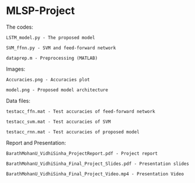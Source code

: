 # MLSP-Project

The codes:

	LSTM_model.py - The proposed model

	SVM_ffnn.py - SVM and feed-forward network

	dataprep.m - Preprocessing (MATLAB)

Images:

	Accuracies.png - Accuracies plot

	model.png - Proposed model architecture

Data files:

	testacc_ffn.mat - Test accuracies of feed-forward network

	testacc_svm.mat - Test accuracies of SVM

	testacc_rnn.mat - Test accuracies of proposed model

Report and Presentation:

	BarathMohanU_VidhiSinha_ProjectReport.pdf - Project report

	BarathMohanU_VidhiSinha_Final_Project_Slides.pdf - Presentation slides

	BarathMohanU_VidhiSinha_Final_Project_Video.mp4 - Presentation Video